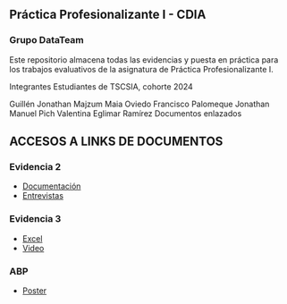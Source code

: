 ## Práctica Profesionalizante I - CDIA
### Grupo DataTeam
Este repositorio almacena todas las evidencias y puesta en práctica para los trabajos evaluativos de la asignatura de Práctica Profesionalizante I.

Integrantes Estudiantes de TSCSIA, cohorte 2024

Guillén Jonathan
Majzum Maia
Oviedo Francisco
Palomeque Jonathan Manuel
Pich Valentina
Eglimar Ramírez
Documentos enlazados

## ACCESOS A LINKS DE DOCUMENTOS

### Evidencia 2
- [Documentación](https://docs.google.com/document/d/1Fct9Nnky5B3rBSfCYxpc1JyC4c-ApSof/edit?usp=drive_link&ouid=104034585441745876417&rtpof=true&sd=true)
- [Entrevistas](https://drive.google.com/drive/folders/1bZOMwltlmXCfZcSgzHo8d_Db0Fm3M8D0?usp=drive_link
)

### Evidencia 3

- [Excel](https://drive.google.com/drive/folders/1OgGSPrqqW6SodtSh7qkcEyglfyRtb7rP?usp=drive_link)
- [Video](https://drive.google.com/file/d/18yu2gJTqBtwVDFFFPtks-0g-SnUVGUiL/view?usp=sharing)

### ABP

- [Poster](https://www.canva.com/design/DAG20bpOU2Y/9qdR2t35prZ5eMxL0WsZhg/view?utm_content=DAG20bpOU2Y&utm_campaign=designshare&utm_medium=link2&utm_source=uniquelinks&utlId=h264ab20c09 )
